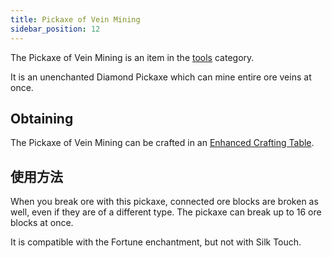 ```yaml
---
title: Pickaxe of Vein Mining
sidebar_position: 12
---
```


The Pickaxe of Vein Mining is an item in the [tools](Tools) category.

It is an unenchanted Diamond Pickaxe which can mine entire ore veins at once.

## Obtaining

The Pickaxe of Vein Mining can be crafted in an [Enhanced Crafting Table](Enhanced-Crafting-Table).

## 使用方法

When you break ore with this pickaxe, connected ore blocks are broken as well, even if they are of a different type. The pickaxe can break up to 16 ore blocks at once.

It is compatible with the Fortune enchantment, but not with Silk Touch.
